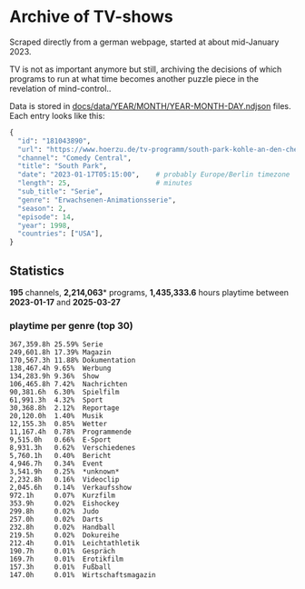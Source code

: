# Archive of TV-shows

Scraped directly from a german webpage, started at about mid-January 2023.

TV is not as important anymore but still, archiving the decisions of which programs to run at what time
becomes another puzzle piece in the revelation of mind-control.. 

Data is stored in [docs/data/YEAR/MONTH/YEAR-MONTH-DAY.ndjson](docs/data/) files. 
Each entry looks like this:

```python
{
  "id": "181043890", 
  "url": "https://www.hoerzu.de/tv-programm/south-park-kohle-an-den-chefkoch/bid_181043890/", 
  "channel": "Comedy Central", 
  "title": "South Park", 
  "date": "2023-01-17T05:15:00",    # probably Europe/Berlin timezone 
  "length": 25,                     # minutes 
  "sub_title": "Serie", 
  "genre": "Erwachsenen-Animationsserie", 
  "season": 2, 
  "episode": 14, 
  "year": 1998, 
  "countries": ["USA"],
}
```

## Statistics

**195** channels, **2,214,063*** programs, **1,435,333.6** hours playtime between **2023-01-17** and **2025-03-27**


### playtime per genre (top 30)

    367,359.8h 25.59% Serie
    249,601.8h 17.39% Magazin
    170,567.3h 11.88% Dokumentation
    138,467.4h 9.65%  Werbung
    134,283.9h 9.36%  Show
    106,465.8h 7.42%  Nachrichten
    90,381.6h  6.30%  Spielfilm
    61,991.3h  4.32%  Sport
    30,368.8h  2.12%  Reportage
    20,120.0h  1.40%  Musik
    12,155.3h  0.85%  Wetter
    11,167.4h  0.78%  Programmende
    9,515.0h   0.66%  E-Sport
    8,931.3h   0.62%  Verschiedenes
    5,760.1h   0.40%  Bericht
    4,946.7h   0.34%  Event
    3,541.9h   0.25%  *unknown*
    2,232.8h   0.16%  Videoclip
    2,045.6h   0.14%  Verkaufsshow
    972.1h     0.07%  Kurzfilm
    353.9h     0.02%  Eishockey
    299.8h     0.02%  Judo
    257.0h     0.02%  Darts
    232.8h     0.02%  Handball
    219.5h     0.02%  Dokureihe
    212.4h     0.01%  Leichtathletik
    190.7h     0.01%  Gespräch
    169.7h     0.01%  Erotikfilm
    157.3h     0.01%  Fußball
    147.0h     0.01%  Wirtschaftsmagazin
